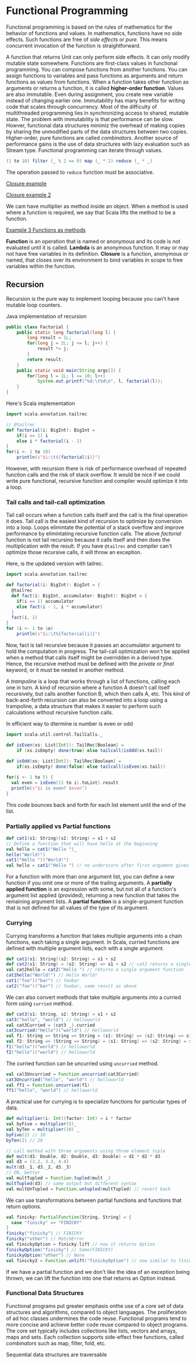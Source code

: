 # Functional Programming

Functional programming is based on the rules of mathematics for the behavior of functions and values. In mathematics, functions have no side effects. Such functions are free of *side effects* or *pure*. This means concurrent invocation of the function is straightforward.

A function that returns Unit can only perform side effects. It can only modify mutable state somewhere. Functions are first-class values in functional programming. You can compose functions from another functions. You can assign functions to variables and pass functions as arguments and return functions as values from functions. When a function takes other function as arguments or returns a function, it is called **higher-order function**. Values are also immutable. Even during assignment, you create new variable instead of changing earlier one. Immutability has many benefits for writing code that scales through concurrency. Most of the difficulty of multithreaded programming lies in synchronizing access to shared, mutable state. The problem with immutability is that performance can be slow. Howver, functional data structures minimiz the overhead of making copies by sharing the unmodified parts of the data structures between two copies. Higher-order, pure functions are called *combinators*. Another source of performance gains is the use of data structures with lazy evaluation such as Stream type. Functional programming can iterate through values.

```scala
(1 to 10) filter (_ % 2 == 0) map (_ * 2) reduce (_ * _)
```

The operation passed to `reduce` function must be associative.

[Closure example](../src/main/scala/functional/hofs-closure-example.sc)

[Closure example 2](../src/main/scala/functional/hofs-closure-example2.sc)

We cam have multiplier as method inside an object. When a method is used where a function is required, we say that Scala lifts the method to be a function.

[Example 3 Functions as methods](../src/main/scala/functional/function-as-method.sc)

**Function** is an operation that is named or anonymous and its code is not evaluated until it is called. **Lambda** is an anonymous function. It may or may not have free variables in its definition. **Closure** is a function, anonymous or named, that closes over its environment to bind variables in scope to free variables within the function.

## Recursion

Recursion is the pure way to implement looping because you can't have mutable loop counters.

Java implementation of recursion
```java
public class Factorial {
    public static long factorial(long l) {
        long result = 1L;
        for(long j = 2L; j <= l; j++) {
            result *= j;
        }
        return result;
    }
    public static void main(String args[]) {
        for(long l = 1L; l <= 10; l++) 
            System.out.printf("%d:\t%d\n", l, factorial(l));
    }
}
```

Here's Scala implementation

```scala
import scala.annotation.tailrec

// @tailrec
def factorial(i: BigInt): BigInt = 
    if(i == 1) i
    else i * factorial(i - 1)
}
for(i <- 1 to 10)
    println(s"$i:\t${factorial(i)}")

```

However, with recursion there is risk of performance overhead of repeated function calls and the risk of stack overflow. It would be nice if we could write pure functional, recursive function and compiler would optimize it into a loop.

### Tail calls and tail-call optimization

Tail call occurs when a function calls itself and the call is the final operation it does. Tail call is the easiest kind of recursion to optimize by conversion into a loop. Loops elimintate the potential of a stack overflow and improve performance by elimintating recursive function calls. The above *factorial* function is not tail recursino because it calls itself and then does the multiplication with the result. If you have `@tailrec` and compiler can't optimize those recursive calls, it will throw an exception.

Here, is the updated version with tailrec.

```scala
import scala.annotation.tailrec

def factorial(i: BigInt): BigInt = {
  @tailrec
  def fact(i: BigInt, accumulator: BigInt): BigInt = {
    if(i == 1) accumulator
    else fact(i - 1, i * accumulator)
  }
  fact(i, 1)
}
for (i <- 1 to 1o)
    println(s"$i:\t%{factorial(i)}")

```

Now, fact is tail recursive because it passes an accumulator argument to hold the computation in progress. The tail-call optimization won't be applied when a method that calls itself might be overridden in a derived type. Hence, the recursive method must be defined with the *private* or *final* keyword, or it must be nested in another method.

A *trampoline* is a loop that works through a list of functions, calling each one in turn. A kind of recursion where a function A doesn't call itself recursively, but calls another function B, which then calls A, etc. This kind of back-and-forth recursion can also be converted into a loop using a trampoline, a data structure that makes it easier to perform such calculations without recursive function calls.

In efficient way to dtermine is number is even or odd

```scala
import scala.util.control.TailCalls._

def isEven(xs: List[Int]): TailRec[Boolean] = 
    if (xs.isEmpty) done(true) else tailcall(isOdd(xs.tail))
    
def isOdd(xs: List[Int]): TailRec[Boolean] =
    if(xs.isEmpty) done(false) else tailcall(isEven(xs.tail))

for(i <- 1 to 5) {
  val even = isEven((1 to i).toList).result
  println(s"$i is even? $even")
}

```

This code bounces back and forth for each list element until the end of the list.

### Partially applied vs Partial functions

```scala
def cat1(s1: String)(s2: String) = s1 + s2
// Define a function that will have hello at the beginning
val hello = cat1("Hello ")_
hello("World!")
cat1("Hello ")("World!")
val hello = cat1("Hello ") // no underscore after first argument gives error

```

For a function with more than one argument list, you can define a new function if you omit one or more of the trailing arguments.
A **partially applied function** is an expression with some, but not all of a function's argument list applied (provided), returning a new function that takes the remaining argument lists. A **partial function** is a single-argument function that is not defined for all values of the type of its argument.
 
 ### Currying
 
 Currying transforms a function that takes multiple arguments into a chain functions, each taking a single argument. In Scala, curried functions are defined with multiple argument lists, each with a single argument.
 
 ```scala
 def cat1(s1: String)(s2: String) = s1 + s2
 def cat2(s1: String) = (s2: String) => s1 + s2 // cat2 returns a single argument function
 val cat2hello = cat2("Hello ") // returns a single argument function
 cat2hello("World!") // Hello World!
 cat1("foo")("bar") // foobar
 cat2("foo")("bar") // foobar, same result as above
 ```
 
 We can also convert methods that take multiple arguments into a curried form using `curried` method.
 
 
 ```scala
 def cat3(s1: String, s2: String) = s1 + s2
 cat3("hello", "world") // helloworld
 val cat3Curried = (cat3 _).curried
 cat3curried("Hello")("world") // Helloworld
 val f1: String => String => String = (s1: String) => (s2: String) => s1 + s2
 val f2: String => (String => String) = (s1: String) => (s2: String) = s1 + s2
 f1("hello")("world") // helloworld
 f2("hello")("world") // helloworld
 ```
 
 The curried function can be uncurried using `uncurried` method.
 
 ```scala
 val cal3Uncurried = Function.uncurried(cat3Curried)
 cat3Uncurried("hello", "world") // helloworld
 val ff1 = Function.uncurried(f1)
 ff1("hello", "world") // helloworld
 ```
 
 A practical use for currying is to specialize functions for particular types of data.
 
 
 ```scala
 def multiplier(i: Int)(factor: Int) = i * factor
 val byFive = multiplier(5)_
 val byTen = multiplier(10) _
 byFive(2) // 10
 byTen(2) // 20
 
 // call method with three arguments using three element tuple
 def mult(d1: Double, d2: Double, d3: Double) = d1 * d2 * d3
 val d3 = (2.2, 3.3, 4.4)
 mult(d3._1, d3._2, d3._3)
 // OR, better
 val multTupled = Function.tupled(mult _)
 multTupled(d3) // same output but different syntax
 val multUnTupled = Function.untupled(multTupled) // revert back
 ```
 
 We can use transformations between partial functions and functions that return options.
 
```scala
val finicky: PartialFunction[String, String] = {
  case "finicky" => "FINICKY"
}
finicky("finicky") // FINICKY
finicky("other") // MatchError
val finickyOption = finicky.lift // now it returns Option
finickyOption("finicky") // Some(FINICKY)
finickyOption("other") // None
val finicky2 = Function.unlift("finickyOption") // now similar to finicky function
```
 
If we have a partial function and we don't like the idea of an exception being thrown, we can lift the function into one that returns an Option instead.

### Functional Data Structures

Functional programs put greater emphasis onthe use of a core set of data structures and algorithms, compared to object languages. The proliferation of ad hoc classes undermines the code reuse. Functional programs tend to more concise and achieve better code reuse compared to object programs. The core set typically includes collections like lists, vectors and arrays, maps and sets. Each collection supports side-effect free functions, called *combinators* such as map, filter, fold, etc.

Sequential data structures are traversable